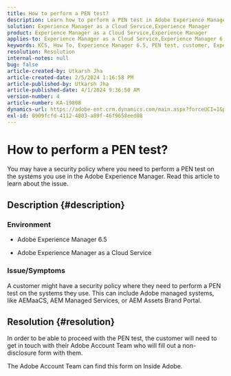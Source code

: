 ```yaml
---
title: How to perform a PEN test?
description: Learn how to perform a PEN test in Adobe Experience Manager.
solution: Experience Manager as a Cloud Service,Experience Manager
product: Experience Manager as a Cloud Service,Experience Manager
applies-to: Experience Manager as a Cloud Service,Experience Manager 6.5
keywords: KCS, How To, Experience Manager 6.5, PEN test, customer, Experience Manager cloud service, AEM
resolution: Resolution
internal-notes: null
bug: false
article-created-by: Utkarsh Jha
article-created-date: 2/5/2024 1:16:58 PM
article-published-by: Utkarsh Jha
article-published-date: 4/1/2024 9:36:50 AM
version-number: 4
article-number: KA-19808
dynamics-url: https://adobe-ent.crm.dynamics.com/main.aspx?forceUCI=1&pagetype=entityrecord&etn=knowledgearticle&id=a150aed5-28c4-ee11-9079-6045bd006b25
exl-id: 0909fcfd-4112-4803-a89f-46f9658eed08
---
```

# How to perform a PEN test?


You may have a security policy where you need to perform a PEN test on the systems you use in the Adobe Experience Manager. Read this article to learn about the issue.

## Description {#description}


### <b>Environment</b>

- Adobe Experience Manager 6.5


- Adobe Experience Manager as a Cloud Service




### <b>Issue/Symptoms</b>

A customer might have a security policy where they need to perform a PEN test on the systems they use. This can include Adobe managed systems, like AEMaaCS, AEM Managed Services, or AEM Assets Brand Portal.


## Resolution {#resolution}


In order to be able to proceed with the PEN test, the customer will need to get in touch with their Adobe Account Team who will fill out a non-disclosure form with them.

The Adobe Account Team can find this form on Inside Adobe.
